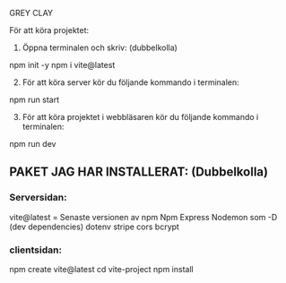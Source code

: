 GREY CLAY

För att köra projektet:

1. Öppna terminalen och skriv: (dubbelkolla)

npm init -y
npm i vite@latest


2. För att köra server kör du följande kommando i terminalen: 

npm run start

3. För att köra projektet i webbläsaren kör du följande kommando i terminalen:

npm run dev


## PAKET JAG HAR INSTALLERAT: (Dubbelkolla)

### Serversidan:
vite@latest = Senaste versionen av npm
Npm
Express
Nodemon som -D (dev dependencies)
dotenv
stripe
cors
bcrypt

### clientsidan:

npm create vite@latest
cd vite-project
npm install

